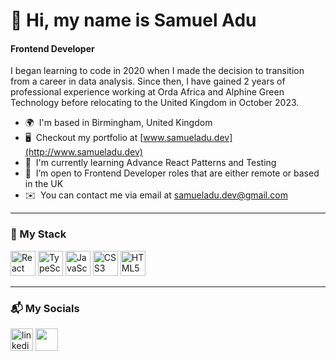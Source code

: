 # 👋 Hi, my name is Samuel Adu
#### Frontend Developer

I began learning to code in 2020 when I made the decision to transition from a career in data analysis. Since then, I have gained 2 years of professional experience working at Orda Africa and Alphine Green Technology before relocating to the United Kingdom in October 2023.

*   🌍  I'm based in Birmingham, United Kingdom
*   🖥️  Checkout my portfolio at [www.samueladu.dev](http://www.samueladu.dev)
*   🧠  I'm currently learning Advance React Patterns and Testing
*   🤝  I’m open to Frontend Developer roles that are either remote or based in the UK
*   ✉️  You can contact me via email at [samueladu.dev@gmail.com](mailto:samueladu.dev@gmail.com)

---

### 🚀 My Stack

<div align="left">
  <img src="https://cdn.jsdelivr.net/gh/devicons/devicon/icons/react/react-original.svg" height="40" alt="React" /> 
  <img src="https://cdn.jsdelivr.net/gh/devicons/devicon/icons/typescript/typescript-original.svg" height="40" alt="TypeScript" /> 
  <img src="https://cdn.jsdelivr.net/gh/devicons/devicon/icons/javascript/javascript-original.svg" height="40" alt="JavaScript" /> 
<!--   <img src="https://cdn.jsdelivr.net/gh/devicons/devicon@latest/icons/tailwindcss/tailwindcss-original.svg" height="40" alt="Tailwind CSS"/> -->
<!--   <img src="https://cdn.jsdelivr.net/gh/devicons/devicon/icons/sass/sass-original.svg" height="40" alt="Sass" />  -->
  <img src="https://cdn.jsdelivr.net/gh/devicons/devicon/icons/css3/css3-original.svg" height="40" alt="CSS3" /> 
  <img src="https://cdn.jsdelivr.net/gh/devicons/devicon/icons/html5/html5-original.svg" height="40" alt="HTML5" /> 
<!--   <img src="https://cdn.jsdelivr.net/gh/devicons/devicon/icons/git/git-original.svg" height="40" alt="Git" />   -->
<!--   <img src="https://cdn.jsdelivr.net/gh/devicons/devicon@latest/icons/figma/figma-original.svg" height="40" alt="Figma"/> -->
<!--   <img src="https://img.shields.io/badge/HTML5-E34F26?style=for-the-badge&logo=html5&logoColor=white" /> -->
<!--   <img src="https://img.shields.io/badge/CSS3-1572B6?style=for-the-badge&logo=css3&logoColor=white" /> -->
<!--   <img src="https://img.shields.io/badge/JavaScript-F7DF1E?style=for-the-badge&logo=javascript&logoColor=black" /> -->
<!--   <img src="https://img.shields.io/badge/TypeScript-3178C6?style=for-the-badge&logo=typescript&logoColor=white" /> -->
<!--   <img src="https://img.shields.io/badge/React-20232A?style=for-the-badge&logo=react&logoColor=61DAFB" /> -->
<!--   <img src="https://img.shields.io/badge/Vite-646CFF?style=for-the-badge&logo=vite&logoColor=white" /> -->
<!--   <img src="https://img.shields.io/badge/Tailwind_CSS-06B6D4?style=for-the-badge&logo=tailwindcss&logoColor=white" /> -->
<!--   <img src="https://img.shields.io/badge/Sass-CC6699?style=for-the-badge&logo=sass&logoColor=white" /> -->
<!--   <img src="https://img.shields.io/badge/Git-F05032?style=for-the-badge&logo=git&logoColor=white" /> -->
<!--   <img src="https://img.shields.io/badge/GitHub-181717?style=for-the-badge&logo=github&logoColor=white" /> -->
<!--   <img src="https://img.shields.io/badge/Figma-F24E1E?style=for-the-badge&logo=figma&logoColor=white" /> -->
</div>

---                   

### 📬 My Socials
<p align="left">
  <a href="https://www.linkedin.com/in/thesamueladu" target="_blank" rel="noreferrer"><img src="https://cdn.brandfetch.io/licdn.com/w/400/h/400?c=1idlUxSU9aCEClNA2Xd" width="36" height="36" alt="linkedin"/></a>
  <a href="https://www.frontendmentor.io/profile/samuel-adu" target="_blank" rel="noreferrer"><img src="https://cdn.brandfetch.io/frontendmentor.io/w/240/h/240?c=1idlUxSU9aCEClNA2Xd" width="36" height="36"/></a>
</p>
